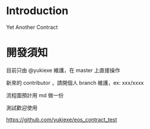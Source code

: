 # Introduction
Yet Another Contract

# 開發須知
目前只由 @yukiexe 維護，在 master 上直接操作

新來的 contributor ，請開個人 branch 維護，ex: xxx/xxxx

流程圖預計用 md 做一份

測試歡迎使用

https://github.com/yukiexe/eos_contract_test